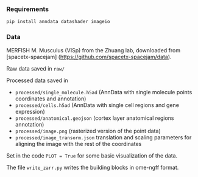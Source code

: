 ### Requirements
`pip install anndata datashader imageio`

### Data
MERFISH M. Musculus (VISp) from the Zhuang lab, downloaded from [spacetx-spacejam] (https://github.com/spacetx-spacejam/data).

Raw data saved in `raw/`

Processed data saved in
- `processed/single_molecule.h5ad` (AnnData with single molecule points coordinates and annotation)
- `processed/cells.h5ad` (AnnData with single cell regions and gene expression)
- `processed/anatomical.geojson` (cortex layer anatomical regions annotation)
- `processed/image.png` (rasterized version of the point data)
- `processed/image_transorm.json` translation and scaling parameters for aligning the image with the rest of the coordinates

Set in the code `PLOT = True` for some basic visualization of the data.

The file `write_zarr.py` writes the building blocks in ome-ngff format.